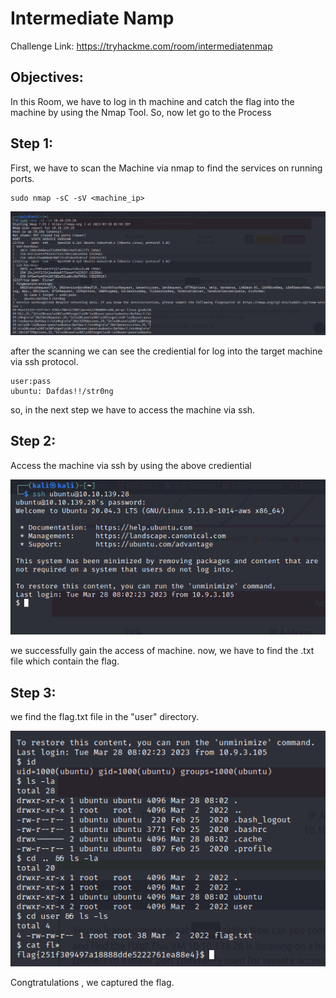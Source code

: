 # **Intermediate Namp**

Challenge Link: https://tryhackme.com/room/intermediatenmap

## **Objectives:**

In this Room, we have to log in th machine and catch the flag into the machine by using the Nmap Tool.
So, now let go to the Process

## **Step 1:**

 First, we have to scan the Machine via nmap to find the services on running ports. 
<br>

```
sudo nmap -sC -sV <machine_ip>
```

![Scanning the Target](https://github.com/DawoodRomeo/TryHackMeCTF/blob/main/src/Intermediate%20Nmap/nmap_scan.png)

after the scanning we can see the crediential for log into the target machine via ssh protocol.

```
user:pass
ubuntu: Dafdas!!/str0ng
```

so, in the next step we have to access the machine via ssh.

## **Step 2:**

Access the machine via ssh by using the above crediential
<br>

![ssh Login](https://github.com/DawoodRomeo/TryHackMeCTF/blob/main/src/Intermediate%20Nmap/ssh_login.png)

we successfully gain the access of machine. now, we have to find the .txt file which contain the flag.

## **Step 3:**

we find the flag.txt file in the "user" directory.
<br>

![Alt text](https://github.com/DawoodRomeo/TryHackMeCTF/blob/main/src/Intermediate%20Nmap/flag.png)

Congtratulations , we captured the flag. 
